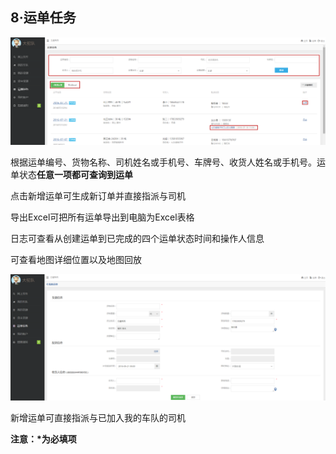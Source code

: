 ## **8·运单任务**

![](/assets/QQ截图20160921094143.png)

根据运单编号、货物名称、司机姓名或手机号、车牌号、收货人姓名或手机号。运单状态**任意一项都可查询到运单**

点击新增运单可生成新订单并直接指派与司机

导出Excel可把所有运单导出到电脑为Excel表格

日志可查看从创建运单到已完成的四个运单状态时间和操作人信息

可查看地图详细位置以及地图回放

![](/assets/QQ截图20160921095445.png)

新增运单可直接指派与已加入我的车队的司机

**注意：\*为必填项**



